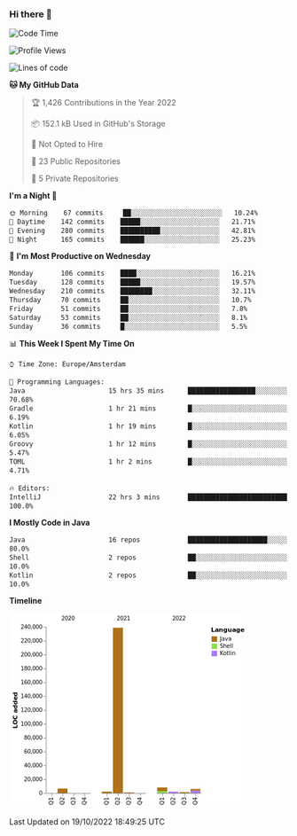### Hi there 👋


<!--START_SECTION:waka-->
![Code Time](http://img.shields.io/badge/Code%20Time-2%2C545%20hrs%2058%20mins-blue)

![Profile Views](http://img.shields.io/badge/Profile%20Views-0-blue)

![Lines of code](https://img.shields.io/badge/From%20Hello%20World%20I%27ve%20Written-266%20Thousand%20lines%20of%20code-blue)

**🐱 My GitHub Data** 

> 🏆 1,426 Contributions in the Year 2022
 > 
> 📦 152.1 kB Used in GitHub's Storage 
 > 
> 🚫 Not Opted to Hire
 > 
> 📜 23 Public Repositories 
 > 
> 🔑 5 Private Repositories  
 > 
**I'm a Night 🦉** 

```text
🌞 Morning    67 commits     ██░░░░░░░░░░░░░░░░░░░░░░░   10.24% 
🌆 Daytime    142 commits    █████░░░░░░░░░░░░░░░░░░░░   21.71% 
🌃 Evening    280 commits    ██████████░░░░░░░░░░░░░░░   42.81% 
🌙 Night      165 commits    ██████░░░░░░░░░░░░░░░░░░░   25.23%

```
📅 **I'm Most Productive on Wednesday** 

```text
Monday       106 commits    ████░░░░░░░░░░░░░░░░░░░░░   16.21% 
Tuesday      128 commits    █████░░░░░░░░░░░░░░░░░░░░   19.57% 
Wednesday    210 commits    ████████░░░░░░░░░░░░░░░░░   32.11% 
Thursday     70 commits     ██░░░░░░░░░░░░░░░░░░░░░░░   10.7% 
Friday       51 commits     ██░░░░░░░░░░░░░░░░░░░░░░░   7.8% 
Saturday     53 commits     ██░░░░░░░░░░░░░░░░░░░░░░░   8.1% 
Sunday       36 commits     █░░░░░░░░░░░░░░░░░░░░░░░░   5.5%

```


📊 **This Week I Spent My Time On** 

```text
⌚︎ Time Zone: Europe/Amsterdam

💬 Programming Languages: 
Java                     15 hrs 35 mins      █████████████████░░░░░░░░   70.68% 
Gradle                   1 hr 21 mins        █░░░░░░░░░░░░░░░░░░░░░░░░   6.19% 
Kotlin                   1 hr 19 mins        █░░░░░░░░░░░░░░░░░░░░░░░░   6.05% 
Groovy                   1 hr 12 mins        █░░░░░░░░░░░░░░░░░░░░░░░░   5.47% 
TOML                     1 hr 2 mins         █░░░░░░░░░░░░░░░░░░░░░░░░   4.71%

🔥 Editors: 
IntelliJ                 22 hrs 3 mins       █████████████████████████   100.0%

```

**I Mostly Code in Java** 

```text
Java                     16 repos            ████████████████████░░░░░   80.0% 
Shell                    2 repos             ██░░░░░░░░░░░░░░░░░░░░░░░   10.0% 
Kotlin                   2 repos             ██░░░░░░░░░░░░░░░░░░░░░░░   10.0%

```


**Timeline**

![Chart not found](https://raw.githubusercontent.com/powercasgamer/powercasgamer/master/charts/bar_graph.png) 


 Last Updated on 19/10/2022 18:49:25 UTC
<!--END_SECTION:waka-->
